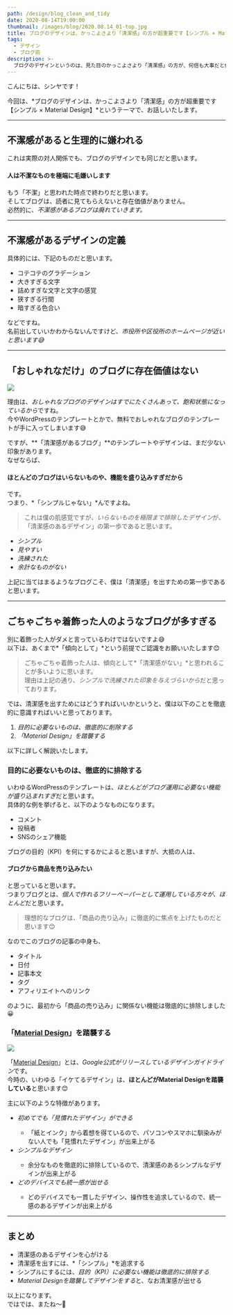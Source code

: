 ```yaml
---
path: /design/blog_clean_and_tidy
date: 2020-08-14T19:00:00
thumbnail: /images/blog/2020.08.14_01-top.jpg
title: ブログのデザインは、かっこよさより「清潔感」の方が超重要です【シンプル × Material Design】
tags:
  - デザイン
  - ブログ術
description: >-
  ブログのデザインというのは、見た目のかっこよさより「清潔感」の方が、何倍も大事だと僕は思っております。なぜなら、不潔感があるデザインだとそもそも「ブログを見てもらえないから」です。清潔感を出すには、「シンプル × Material Design」が最強です。
---
```


こんにちは、シンヤです！

今回は、*ブログのデザインは、かっこよさより「清潔感」の方が超重要です【シンプル × Material Design】*というテーマで、お話しいたします。

---

## 不潔感があると生理的に嫌われる

これは実際の対人関係でも、ブログのデザインでも同じだと思います。

#### 人は不潔なものを極端に毛嫌いします

もう「不潔」と思われた時点で終わりだと思います。  
そしてブログは、読者に見てもらえないと存在価値がありません。  
必然的に、*不潔感があるブログは廃れていきます。*

---

## 不潔感があるデザインの定義

具体的には、下記のものだと思います。

- コテコテのグラデーション
- 大きすぎる文字
- 詰めすぎな文字と文字の感覚
- 狭すぎる行間
- 暗すぎる色合い

などですね。  
名前出していいかわからないんですけど、*市役所や区役所のホームページが近いと思います😅*

---

## 「おしゃれなだけ」のブログに存在価値はない

![](/images/blog/2020.08.14_01-01.jpg)

理由は、*おしゃれなブログのデザインはすでにたくさんあって、飽和状態になっているから*ですね。  
今やWordPressのテンプレートとかで、無料でおしゃれなブログのテンプレートが手に入ってしまいます😅

ですが、**「清潔感があるブログ」**のテンプレートやデザインは、まだ少ない印象があります。  
なぜならば、

#### ほとんどのブログはいらないものや、機能を盛り込みすぎだから

です。  
つまり、*「シンプルじゃない」*んですよね。

> これは僕の肌感覚ですが、*いらないものを極限まで排除したデザイン*が、「清潔感のあるデザイン」の第一歩であると思います。

- *シンプル*
- *見やすい*
- *洗練された*
- *余計なものがない*

上記に当てはまるようなブログこそ、僕は「清潔感」を出すための第一歩であると思います。

---

## ごちゃごちゃ着飾った人のようなブログが多すぎる

別に着飾った人がダメと言っているわけではないですよ😅  
以下は、あくまで*「傾向として」*という前提でご認識をお願いいたします😊

> ごちゃごちゃ着飾った人は、傾向として*「清潔感がない」*と思われることが多いように思います。  
> 理由は上記の通り、*シンプルで洗練された印象を与えづらいから*だと思っております。

では、清潔感を出すためにはどうすればいいかというと、僕は以下のことを徹底的に意識すればいいと思っております。

1. *目的に必要ないものは、徹底的に削除する*
2. *「Material Design」を踏襲する*

以下に詳しく解説いたします。

### 目的に必要ないものは、徹底的に排除する

いわゆるWordPressのテンプレートは、*ほとんどがブログ運用に必要ない機能が盛り込まれすぎ*だと思います。  
具体的な例を挙げると、以下のようなものになります。

- コメント
- 投稿者
- SNSのシェア機能

ブログの目的（KPI）を何にするかによると思いますが、大抵の人は、

#### ブログから商品を売り込みたい

と思っていると思います。  
つまりブログとは、*個人で作れるフリーペーパーとして運用している方々が、ほとんど*だと思います。

> 理想的なブログは、「商品の売り込み」に徹底的に焦点を上げたものだと思います😊

なのでこのブログの記事の中身も、

- タイトル
- 日付
- 記事本文
- タグ
- アフィリエイトへのリンク

のように、最初から「商品の売り込み」に関係ない機能は徹底的に排除しました😀

### 「[Material Design](https://material.io/design)」を踏襲する

![](/images/blog/2020.08.14_01-02.jpg)

「[Material Design](https://material.io/design)」とは、*Google公式がリリースしているデザインガイドライン*です。  
今時の、いわゆる「イケてるデザイン」は、**ほとんどがMaterial Designを踏襲している**と思います😊

主に以下のような特徴があります。

<ul class="arrow--ul">
  <li><em>初めてでも「見慣れたデザイン」ができる</em></li>
  <ul>
    <li>「紙とインク」から着想を得ているので、パソコンやスマホに馴染みがない人でも「見慣れたデザイン」が出来上がる</li>
  </ul>
  <li><em>シンプルなデザイン</em></li>
  <ul>
    <li>余分なものを徹底的に排除しているので、清潔感のあるシンプルなデザインが出来上がる</li>
  </ul>
  <li><em>どのデバイスでも統一感が出せる</em></li>
  <ul>
    <li>どのデバイスでも一貫したデザイン、操作性を追求しているので、統一感のあるデザインが出来上がる</li>
  </ul>
</ul>

---

## まとめ

- 清潔感のあるデザインを心がける
- 清潔感を出すには、*「シンプル」*を追求する
- シンプルにするには、*目的（KPI）に必要ない機能は徹底的に排除する*
- *Material Designを踏襲してデザインをする*と、なお清潔感が出せる

以上になります。  
ではでは、またね〜🤗
